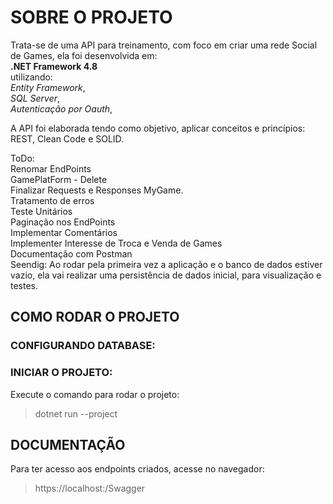 # SOBRE O PROJETO
Trata-se de uma API para treinamento, com foco em criar uma rede Social de Games, ela foi desenvolvida em:<br>
**.NET Framework 4.8**<br>
utilizando:<br> 
*Entity Framework*,<br>
*SQL Server*,<br>
*Autenticação por Oauth*,<br>

A API foi elaborada tendo como objetivo, aplicar conceitos e princípios: REST, Clean Code e SOLID.

ToDo: <br>
Renomar EndPoints<br>
GamePlatForm - Delete<br>
Finalizar Requests e Responses MyGame.<br>
Tratamento de erros<br>
Teste Unitários<br>
Paginação nos EndPoints<br>
Implementar Comentários<br>
Implementer Interesse de Troca e Venda de Games<br>
Documentação com Postman<br>
Seendig: Ao rodar pela primeira vez a aplicação e o banco de dados estiver vazio, ela vai realizar uma persistência de dados inicial, para visualização e testes.<br>



## COMO RODAR O PROJETO

### CONFIGURANDO DATABASE:


### INICIAR O PROJETO:
>
Execute o comando para rodar o projeto:
>dotnet run --project 

## DOCUMENTAÇÃO
Para ter acesso aos endpoints criados, acesse no navegador:
>https://localhost:/Swagger
